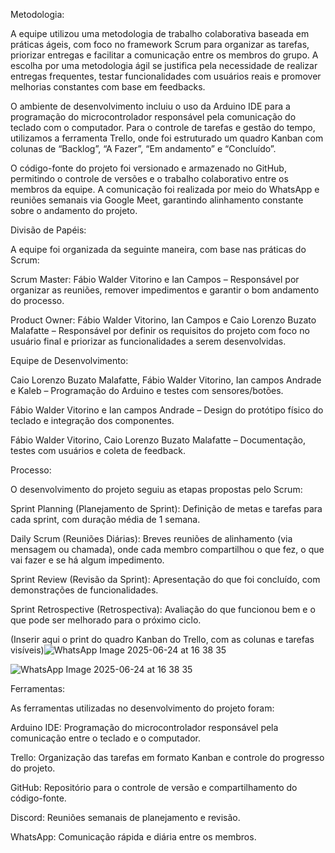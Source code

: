 Metodologia:

A equipe utilizou uma metodologia de trabalho colaborativa baseada em práticas ágeis, com foco no framework Scrum para organizar as tarefas, priorizar entregas e facilitar a comunicação entre os membros do grupo. A escolha por uma metodologia ágil se justifica pela necessidade de realizar entregas frequentes, testar funcionalidades com usuários reais e promover melhorias constantes com base em feedbacks.

O ambiente de desenvolvimento incluiu o uso da Arduino IDE para a programação do microcontrolador responsável pela comunicação do teclado com o computador. Para o controle de tarefas e gestão do tempo, utilizamos a ferramenta Trello, onde foi estruturado um quadro Kanban com colunas de “Backlog”, “A Fazer”, “Em andamento” e “Concluído”.

O código-fonte do projeto foi versionado e armazenado no GitHub, permitindo o controle de versões e o trabalho colaborativo entre os membros da equipe. A comunicação foi realizada por meio do WhatsApp e reuniões semanais via Google Meet, garantindo alinhamento constante sobre o andamento do projeto.

Divisão de Papéis:

A equipe foi organizada da seguinte maneira, com base nas práticas do Scrum:

Scrum Master: Fábio Walder Vitorino e Ian Campos – Responsável por organizar as reuniões, remover impedimentos e garantir o bom andamento do processo.

Product Owner: Fábio Walder Vitorino, Ian Campos e Caio Lorenzo Buzato Malafatte – Responsável por definir os requisitos do projeto com foco no usuário final e priorizar as funcionalidades a serem desenvolvidas.

Equipe de Desenvolvimento:

Caio Lorenzo Buzato Malafatte, Fábio Walder Vitorino, Ian campos Andrade e Kaleb – Programação do Arduino e testes com sensores/botões.

Fábio Walder Vitorino e Ian campos Andrade – Design do protótipo físico do teclado e integração dos componentes.

Fábio Walder Vitorino, Caio Lorenzo Buzato Malafatte – Documentação, testes com usuários e coleta de feedback.

Processo:

O desenvolvimento do projeto seguiu as etapas propostas pelo Scrum:

Sprint Planning (Planejamento de Sprint): Definição de metas e tarefas para cada sprint, com duração média de 1 semana.

Daily Scrum (Reuniões Diárias): Breves reuniões de alinhamento (via mensagem ou chamada), onde cada membro compartilhou o que fez, o que vai fazer e se há algum impedimento.

Sprint Review (Revisão da Sprint): Apresentação do que foi concluído, com demonstrações de funcionalidades.

Sprint Retrospective (Retrospectiva): Avaliação do que funcionou bem e o que pode ser melhorado para o próximo ciclo.

(Inserir aqui o print do quadro Kanban do Trello, com as colunas e tarefas visíveis)![WhatsApp Image 2025-06-24 at 16 38 35](https://github.com/user-attachments/assets/9fc5b1e8-da4e-4e3a-9f8a-95ccb3109406)

![WhatsApp Image 2025-06-24 at 16 38 35](https://github.com/user-attachments/assets/f954b916-ec75-4d4f-9424-8bdd9cde04c6)


Ferramentas:

As ferramentas utilizadas no desenvolvimento do projeto foram:

Arduino IDE: Programação do microcontrolador responsável pela comunicação entre o teclado e o computador.

Trello: Organização das tarefas em formato Kanban e controle do progresso do projeto.

GitHub: Repositório para o controle de versão e compartilhamento do código-fonte.

Discord: Reuniões semanais de planejamento e revisão.

WhatsApp: Comunicação rápida e diária entre os membros.

